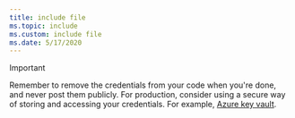 ```yaml
---
title: include file
ms.topic: include
ms.custom: include file
ms.date: 5/17/2020
---
```


> [!IMPORTANT]
> Remember to remove the credentials from your code when you're done, and never post them publicly. For production, consider using a secure way of storing and accessing your credentials. For example, [Azure key vault](../../../key-vault/general/overview.md).